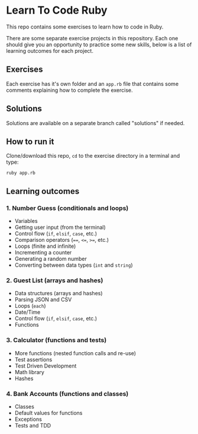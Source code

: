 Learn To Code Ruby
==================

This repo contains some exercises to learn how to code in Ruby.

There are some separate exercise projects in this repository. Each one should
give you an opportunity to practice some new skills, below is a list of learning
outcomes for each project.


Exercises
---------

Each exercise has it's own folder and an `app.rb` file that contains some
comments explaining how to complete the exercise.


Solutions
---------

Solutions are available on a separate branch called "solutions" if needed.


How to run it
-------------

Clone/download this repo, `cd` to the exercise directory in a terminal and type:

```
ruby app.rb
```

Learning outcomes
-----------------

### 1. Number Guess (conditionals and loops)

  - Variables
  - Getting user input (from the terminal)
  - Control flow (`if`, `elsif`, `case`, etc.)
  - Comparison operators (`==`, `<=`, `>=`, etc.)
  - Loops (finite and infinite)
  - Incrementing a counter
  - Generating a random number
  - Converting between data types (`int` and `string`)


### 2. Guest List (arrays and hashes)

  - Data structures (arrays and hashes)
  - Parsing JSON and CSV
  - Loops (`each`)
  - Date/Time
  - Control flow (`if`, `elsif`, `case`, etc.)
  - Functions


### 3. Calculator (functions and tests)

  - More functions (nested function calls and re-use)
  - Test assertions
  - Test Driven Development
  - Math library
  - Hashes


### 4. Bank Accounts (functions and classes)

  - Classes
  - Default values for functions
  - Exceptions
  - Tests and TDD
